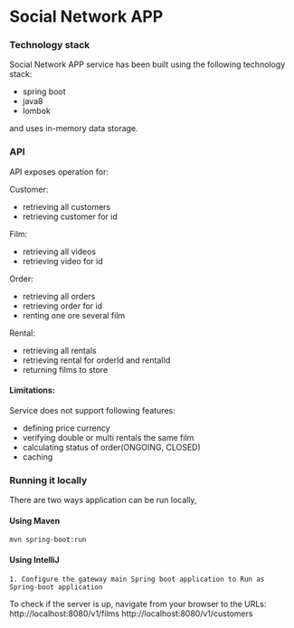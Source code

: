 Social Network APP
==================

### Technology stack

Social Network APP service has been built using the following technology stack:

- spring boot
- java8
- lombok

and uses in-memory data storage.

### API

API exposes operation for:

Customer:

- retrieving all customers
- retrieving customer for id

Film:

- retrieving all videos
- retrieving video for id

Order:

- retrieving all orders
- retrieving order for id
- renting one ore several film

Rental:

- retrieving all rentals
- retrieving rental for orderId and rentalId
- returning films to store



#### Limitations:
Service does not support following features:

- defining price currency
- verifying double or multi rentals the same film
- calculating status of order(ONGOING, CLOSED)
- caching

### Running it locally
There are two ways application can be run locally,

#### Using Maven
    mvn spring-boot:run

#### Using IntelliJ
    1. Configure the gateway main Spring boot application to Run as Spring-boot application

   To check if the server is up, navigate from your browser to the URLs:
   http://localhost:8080/v1/films
   http://localhost:8080/v1/customers
